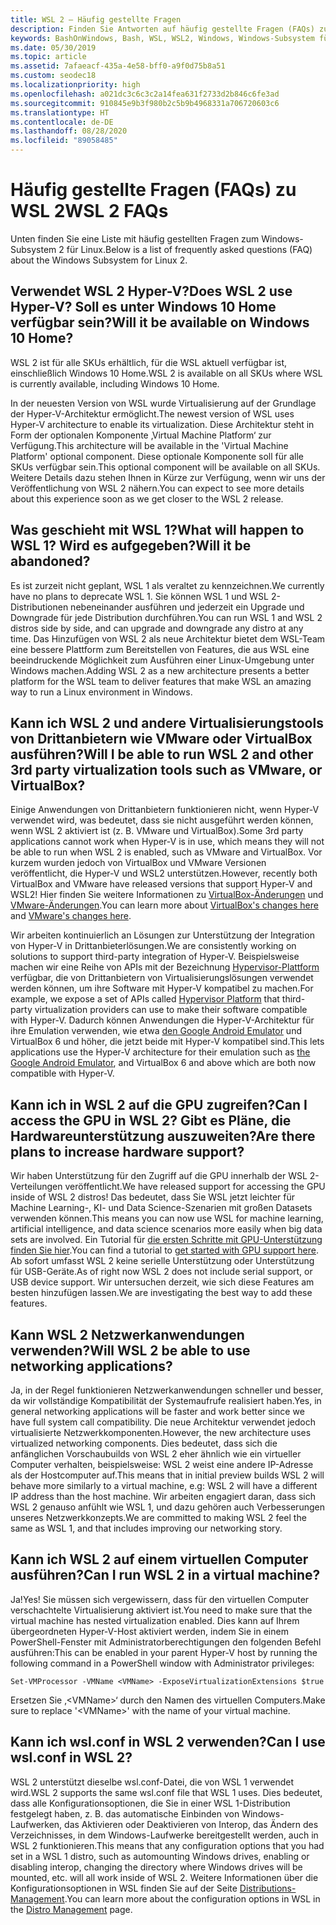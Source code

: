 ```yaml
---
title: WSL 2 – Häufig gestellte Fragen
description: Finden Sie Antworten auf häufig gestellte Fragen (FAQs) zum Windows-Subsystem für Linux 2, etwa auf die Frage „Kann ich WSL 2 auf einem virtuellen Computer ausführen?“
keywords: BashOnWindows, Bash, WSL, WSL2, Windows, Windows-Subsystem für Linux, Windows-Subsystem, Ubuntu, Debian, Suse, Windows 10, Installation, installieren
ms.date: 05/30/2019
ms.topic: article
ms.assetid: 7afaeacf-435a-4e58-bff0-a9f0d75b8a51
ms.custom: seodec18
ms.localizationpriority: high
ms.openlocfilehash: a021dc3c6c3c2a14fea631f2733d2b846c6fe3ad
ms.sourcegitcommit: 910845e9b3f980b2c5b9b4968331a706720603c6
ms.translationtype: HT
ms.contentlocale: de-DE
ms.lasthandoff: 08/28/2020
ms.locfileid: "89058485"
---
```

# <a name="wsl-2-faqs"></a><span data-ttu-id="4c053-104">Häufig gestellte Fragen (FAQs) zu WSL 2</span><span class="sxs-lookup"><span data-stu-id="4c053-104">WSL 2 FAQs</span></span>

<span data-ttu-id="4c053-105">Unten finden Sie eine Liste mit häufig gestellten Fragen zum Windows-Subsystem 2 für Linux.</span><span class="sxs-lookup"><span data-stu-id="4c053-105">Below is a list of frequently asked questions (FAQ) about the Windows Subsystem for Linux 2.</span></span>

## <a name="does-wsl-2-use-hyper-v-will-it-be-available-on-windows-10-home"></a><span data-ttu-id="4c053-106">Verwendet WSL 2 Hyper-V?</span><span class="sxs-lookup"><span data-stu-id="4c053-106">Does WSL 2 use Hyper-V?</span></span> <span data-ttu-id="4c053-107">Soll es unter Windows 10 Home verfügbar sein?</span><span class="sxs-lookup"><span data-stu-id="4c053-107">Will it be available on Windows 10 Home?</span></span>

<span data-ttu-id="4c053-108">WSL 2 ist für alle SKUs erhältlich, für die WSL aktuell verfügbar ist, einschließlich Windows 10 Home.</span><span class="sxs-lookup"><span data-stu-id="4c053-108">WSL 2 is available on all SKUs where WSL is currently available, including Windows 10 Home.</span></span>

<span data-ttu-id="4c053-109">In der neuesten Version von WSL wurde Virtualisierung auf der Grundlage der Hyper-V-Architektur ermöglicht.</span><span class="sxs-lookup"><span data-stu-id="4c053-109">The newest version of WSL uses Hyper-V architecture to enable its virtualization.</span></span> <span data-ttu-id="4c053-110">Diese Architektur steht in Form der optionalen Komponente ‚Virtual Machine Platform‘ zur Verfügung.</span><span class="sxs-lookup"><span data-stu-id="4c053-110">This architecture will be available in the 'Virtual Machine Platform' optional component.</span></span> <span data-ttu-id="4c053-111">Diese optionale Komponente soll für alle SKUs verfügbar sein.</span><span class="sxs-lookup"><span data-stu-id="4c053-111">This optional component will be available on all SKUs.</span></span> <span data-ttu-id="4c053-112">Weitere Details dazu stehen Ihnen in Kürze zur Verfügung, wenn wir uns der Veröffentlichung von WSL 2 nähern.</span><span class="sxs-lookup"><span data-stu-id="4c053-112">You can expect to see more details about this experience soon as we get closer to the WSL 2 release.</span></span>

## <a name="what-will-happen-to-wsl-1-will-it-be-abandoned"></a><span data-ttu-id="4c053-113">Was geschieht mit WSL 1?</span><span class="sxs-lookup"><span data-stu-id="4c053-113">What will happen to WSL 1?</span></span> <span data-ttu-id="4c053-114">Wird es aufgegeben?</span><span class="sxs-lookup"><span data-stu-id="4c053-114">Will it be abandoned?</span></span>

<span data-ttu-id="4c053-115">Es ist zurzeit nicht geplant, WSL 1 als veraltet zu kennzeichnen.</span><span class="sxs-lookup"><span data-stu-id="4c053-115">We currently have no plans to deprecate WSL 1.</span></span> <span data-ttu-id="4c053-116">Sie können WSL 1 und WSL 2-Distributionen nebeneinander ausführen und jederzeit ein Upgrade und Downgrade für jede Distribution durchführen.</span><span class="sxs-lookup"><span data-stu-id="4c053-116">You can run WSL 1 and WSL 2 distros side by side, and can upgrade and downgrade any distro at any time.</span></span> <span data-ttu-id="4c053-117">Das Hinzufügen von WSL 2 als neue Architektur bietet dem WSL-Team eine bessere Plattform zum Bereitstellen von Features, die aus WSL eine beeindruckende Möglichkeit zum Ausführen einer Linux-Umgebung unter Windows machen.</span><span class="sxs-lookup"><span data-stu-id="4c053-117">Adding WSL 2 as a new architecture presents a better platform for the WSL team to deliver features that make WSL an amazing way to run a Linux environment in Windows.</span></span>

## <a name="will-i-be-able-to-run-wsl-2-and-other-3rd-party-virtualization-tools-such-as-vmware-or-virtualbox"></a><span data-ttu-id="4c053-118">Kann ich WSL 2 und andere Virtualisierungstools von Drittanbietern wie VMware oder VirtualBox ausführen?</span><span class="sxs-lookup"><span data-stu-id="4c053-118">Will I be able to run WSL 2 and other 3rd party virtualization tools such as VMware, or VirtualBox?</span></span>

<span data-ttu-id="4c053-119">Einige Anwendungen von Drittanbietern funktionieren nicht, wenn Hyper-V verwendet wird, was bedeutet, dass sie nicht ausgeführt werden können, wenn WSL 2 aktiviert ist (z. B. VMware und VirtualBox).</span><span class="sxs-lookup"><span data-stu-id="4c053-119">Some 3rd party applications cannot work when Hyper-V is in use, which means they will not be able to run when WSL 2 is enabled, such as VMware and VirtualBox.</span></span> <span data-ttu-id="4c053-120">Vor kurzem wurden jedoch von VirtualBox und VMware Versionen veröffentlicht, die Hyper-V und WSL2 unterstützen.</span><span class="sxs-lookup"><span data-stu-id="4c053-120">However, recently both VirtualBox and VMware have released versions that support Hyper-V and WSL2!</span></span> <span data-ttu-id="4c053-121">Hier finden Sie weitere Informationen zu [VirtualBox-Änderungen][1] und [VMware-Änderungen][4].</span><span class="sxs-lookup"><span data-stu-id="4c053-121">You can learn more about [VirtualBox's changes here][1] and [VMware's changes here][4].</span></span>

<span data-ttu-id="4c053-122">Wir arbeiten kontinuierlich an Lösungen zur Unterstützung der Integration von Hyper-V in Drittanbieterlösungen.</span><span class="sxs-lookup"><span data-stu-id="4c053-122">We are consistently working on solutions to support third-party integration of Hyper-V.</span></span> <span data-ttu-id="4c053-123">Beispielsweise machen wir eine Reihe von APIs mit der Bezeichnung [Hypervisor-Plattform][2] verfügbar, die von Drittanbietern von Virtualisierungslösungen verwendet werden können, um ihre Software mit Hyper-V kompatibel zu machen.</span><span class="sxs-lookup"><span data-stu-id="4c053-123">For example, we expose a set of APIs called [Hypervisor Platform][2] that third-party virtualization providers can use to make their software compatible with Hyper-V.</span></span> <span data-ttu-id="4c053-124">Dadurch können Anwendungen die Hyper-V-Architektur für ihre Emulation verwenden, wie etwa [den Google Android Emulator][3] und VirtualBox 6 und höher, die jetzt beide mit Hyper-V kompatibel sind.</span><span class="sxs-lookup"><span data-stu-id="4c053-124">This lets applications use the Hyper-V architecture for their emulation such as [the Google Android Emulator][3], and VirtualBox 6 and above which are both now compatible with Hyper-V.</span></span>

## <a name="can-i-access-the-gpu-in-wsl-2-are-there-plans-to-increase-hardware-support"></a><span data-ttu-id="4c053-125">Kann ich in WSL 2 auf die GPU zugreifen?</span><span class="sxs-lookup"><span data-stu-id="4c053-125">Can I access the GPU in WSL 2?</span></span> <span data-ttu-id="4c053-126">Gibt es Pläne, die Hardwareunterstützung auszuweiten?</span><span class="sxs-lookup"><span data-stu-id="4c053-126">Are there plans to increase hardware support?</span></span>

<span data-ttu-id="4c053-127">Wir haben Unterstützung für den Zugriff auf die GPU innerhalb der WSL 2-Verteilungen veröffentlicht.</span><span class="sxs-lookup"><span data-stu-id="4c053-127">We have released support for accessing the GPU inside of WSL 2 distros!</span></span> <span data-ttu-id="4c053-128">Das bedeutet, dass Sie WSL jetzt leichter für Machine Learning-, KI- und Data Science-Szenarien mit großen Datasets verwenden können.</span><span class="sxs-lookup"><span data-stu-id="4c053-128">This means you can now use WSL for machine learning, artificial intelligence, and data science scenarios more easily when big data sets are involved.</span></span> <span data-ttu-id="4c053-129">Ein Tutorial für [die ersten Schritte mit GPU-Unterstützung finden Sie hier](./tutorials/gpu-compute).</span><span class="sxs-lookup"><span data-stu-id="4c053-129">You can find a tutorial to [get started with GPU support here](./tutorials/gpu-compute).</span></span> <span data-ttu-id="4c053-130">Ab sofort umfasst WSL 2 keine serielle Unterstützung oder Unterstützung für USB-Geräte.</span><span class="sxs-lookup"><span data-stu-id="4c053-130">As of right now WSL 2 does not include serial support, or USB device support.</span></span> <span data-ttu-id="4c053-131">Wir untersuchen derzeit, wie sich diese Features am besten hinzufügen lassen.</span><span class="sxs-lookup"><span data-stu-id="4c053-131">We are investigating the best way to add these features.</span></span>

## <a name="will-wsl-2-be-able-to-use-networking-applications"></a><span data-ttu-id="4c053-132">Kann WSL 2 Netzwerkanwendungen verwenden?</span><span class="sxs-lookup"><span data-stu-id="4c053-132">Will WSL 2 be able to use networking applications?</span></span>

<span data-ttu-id="4c053-133">Ja, in der Regel funktionieren Netzwerkanwendungen schneller und besser, da wir vollständige Kompatibilität der Systemaufrufe realisiert haben.</span><span class="sxs-lookup"><span data-stu-id="4c053-133">Yes, in general networking applications will be faster and work better since we have full system call compatibility.</span></span> <span data-ttu-id="4c053-134">Die neue Architektur verwendet jedoch virtualisierte Netzwerkkomponenten.</span><span class="sxs-lookup"><span data-stu-id="4c053-134">However, the new architecture uses virtualized networking components.</span></span> <span data-ttu-id="4c053-135">Dies bedeutet, dass sich die anfänglichen Vorschaubuilds von WSL 2 eher ähnlich wie ein virtueller Computer verhalten, beispielsweise: WSL 2 weist eine andere IP-Adresse als der Hostcomputer auf.</span><span class="sxs-lookup"><span data-stu-id="4c053-135">This means that in initial preview builds WSL 2 will behave more similarly to a virtual machine, e.g: WSL 2 will have a different IP address than the host machine.</span></span> <span data-ttu-id="4c053-136">Wir arbeiten engagiert daran, dass sich WSL 2 genauso anfühlt wie WSL 1, und dazu gehören auch Verbesserungen unseres Netzwerkkonzepts.</span><span class="sxs-lookup"><span data-stu-id="4c053-136">We are committed to making WSL 2 feel the same as WSL 1, and that includes improving our networking story.</span></span> 

## <a name="can-i-run-wsl-2-in-a-virtual-machine"></a><span data-ttu-id="4c053-137">Kann ich WSL 2 auf einem virtuellen Computer ausführen?</span><span class="sxs-lookup"><span data-stu-id="4c053-137">Can I run WSL 2 in a virtual machine?</span></span>

<span data-ttu-id="4c053-138">Ja!</span><span class="sxs-lookup"><span data-stu-id="4c053-138">Yes!</span></span> <span data-ttu-id="4c053-139">Sie müssen sich vergewissern, dass für den virtuellen Computer verschachtelte Virtualisierung aktiviert ist.</span><span class="sxs-lookup"><span data-stu-id="4c053-139">You need to make sure that the virtual machine has nested virtualization enabled.</span></span> <span data-ttu-id="4c053-140">Dies kann auf Ihrem übergeordneten Hyper-V-Host aktiviert werden, indem Sie in einem PowerShell-Fenster mit Administratorberechtigungen den folgenden Befehl ausführen:</span><span class="sxs-lookup"><span data-stu-id="4c053-140">This can be enabled in your parent Hyper-V host by running the following command in a PowerShell window with Administrator privileges:</span></span>

`Set-VMProcessor -VMName <VMName> -ExposeVirtualizationExtensions $true`

<span data-ttu-id="4c053-141">Ersetzen Sie ‚&lt;VMName&gt;‘ durch den Namen des virtuellen Computers.</span><span class="sxs-lookup"><span data-stu-id="4c053-141">Make sure to replace '&lt;VMName&gt;' with the name of your virtual machine.</span></span>

## <a name="can-i-use-wslconf-in-wsl-2"></a><span data-ttu-id="4c053-142">Kann ich wsl.conf in WSL 2 verwenden?</span><span class="sxs-lookup"><span data-stu-id="4c053-142">Can I use wsl.conf in WSL 2?</span></span>

<span data-ttu-id="4c053-143">WSL 2 unterstützt dieselbe wsl.conf-Datei, die von WSL 1 verwendet wird.</span><span class="sxs-lookup"><span data-stu-id="4c053-143">WSL 2 supports the same wsl.conf file that WSL 1 uses.</span></span> <span data-ttu-id="4c053-144">Dies bedeutet, dass alle Konfigurationsoptionen, die Sie in einer WSL 1-Distribution festgelegt haben, z. B. das automatische Einbinden von Windows-Laufwerken, das Aktivieren oder Deaktivieren von Interop, das Ändern des Verzeichnisses, in dem Windows-Laufwerke bereitgestellt werden, auch in WSL 2 funktionieren.</span><span class="sxs-lookup"><span data-stu-id="4c053-144">This means that any configuration options that you had set in a WSL 1 distro, such as automounting Windows drives, enabling or disabling interop, changing the directory where Windows drives will be mounted, etc. will all work inside of WSL 2.</span></span> <span data-ttu-id="4c053-145">Weitere Informationen über die Konfigurationsoptionen in WSL finden Sie auf der Seite [Distributions-Management](./wsl-config.md).</span><span class="sxs-lookup"><span data-stu-id="4c053-145">You can learn more about the configuration options in WSL in the [Distro Management](./wsl-config.md) page.</span></span>

 [1]: https://www.virtualbox.org/wiki/Changelog-6.0
 [2]: https://docs.microsoft.com/virtualization/api/
 [3]: https://devblogs.microsoft.com/visualstudio/hyper-v-android-emulator-support/
 [4]: https://blogs.vmware.com/workstation/2020/01/vmware-workstation-tech-preview-20h1.html
